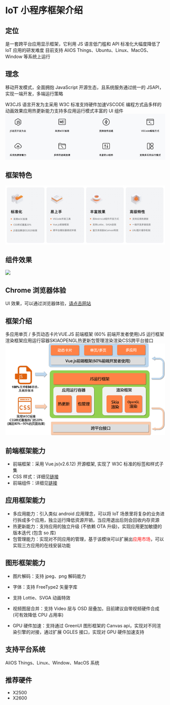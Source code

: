 # IoT 小程序框架介绍

  

## 定位 

是一套跨平台应用显示框架，它利用 JS 语言低门槛和 API 标准化大幅度降低了 IoT 应用的研发难度  目前支持 AliOS Things、Ubuntu、Linux、MacOS、Window 等系统上运行 

## 理念 

移动开发模式，全面拥抱 JavaScript 开源生态，且系统服务通过统一的 JSAPI，实现一端开发，多端运行策略 

W3CJS 语言开发为主采用 W3C 标准支持硬件加速VSCODE 编程方式品多样的动画效果应用热更新能力支持多应用运行模式丰富的 UI 组件![](_images/理念.png) 

## 框架特色 

![](_images/框架特色.png) 

## 组件效果 

![](_images/组件效果.gif) 

## Chrome 浏览器体验 

UI 效果，可以通过浏览器体验，[请点击网站](https://hli.aliyuncs.com/xyfolder/miniapp-wasm/index.html) 

## 框架介绍 

多应用单页 / 多页动态卡片VUE.JS 前端框架 (60% 前端开发者使用)JS 运行框架渲染框架应用运行容器SKIAOPENGL热更新包管理渲染渲染CSS跨平台接口![](_images/框架介绍.png) 

## 前端框架能力 

- 前端框架：采用 Vue.js(v2.6.12) 开源框架, 实现了 W3C 标准的标签和样式子集 
- CSS 样式：详细见[链接](app/css/common/common) 
- 前端组件：详细见[链接](app/ui/base) 

## 应用框架能力 

- 多应用能力：引入类似 android 应用理念，可以将 IoT 场景里将复杂的业务进行拆成多个应用，独立运行降低资源开销，当应用退出后则会回收内存资源 
- 热更新能力：支持应用的独立升级 (不依赖 OTA 升级)，实现应用更加敏捷的版本迭代 (包含 so 库) 
- 包管理能力：实现对不同应用的管理，基于该模块可以扩展出<font color=red>应用市场</font>，可以实现三方应用的在线安装功能 


## 图形框架能力 

- 图片解码：支持 jpeg、png 解码能力 

- 字体：支持 FreeType2 矢量字库 
- 支持 Lottie、SVGA 动画特效 
- 视频图层合并：支持 Video 层与 OSD 层叠加，目前建议自带视频硬件合成 (可有效降低 CPU 占用率) 
- GPU 硬件加速：支持通过 GreenUI 图形框架的 Canvas api，实现对不同渲染引擎的对接，通过扩展 OGLES 接口，实现对 GPU 硬件加速支持 

## 支持平台系统 

AliOS Things、Linux、Window、MacOS 系统 

## 推荐硬件 

- X2500
- X2600

